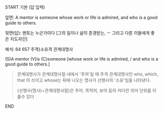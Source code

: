 START
기본 (답 입력)

앞면:
A mentor is someone whose work or life is admired, and who is a good guide to others.


뒷면(답):
멘토는 누군가이다 [그의 일이나 삶이 존경받는, ㅡ 그리고 다른 이들에게 좋은 지도자인]


해석:
64 657 주격}소유격 관계대명사

(S)A mentor (V)is (C)someone [whose work or life is admired, / and who is a good guide to others.]

> 관계대명사가 관계대명사절 내에서 '주어'일 때 주격 관계대명사인
> who, which, that 이 쓰이고
> whose는 뒤에 나오는 명사가 선행사의 '소유'임을 나타낸다.
> 
> {선행사(명사)+관계대명사절}은 주어, 목적어, 보어 등의 커다란 의미 단위를
> 이룰수 있다
<!--ID: 1695526223639-->
END